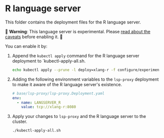 # R language server

This folder contains the deployment files for the R language server.

🚨 **Warning**: This language server is experimental. Please [read about the caveats](https://about.sourcegraph.com/docs/code-intelligence/experimental-language-servers/#caveats-of-experimental-language-servers) before enabling it. 🚨

You can enable it by:

1. Append the `kubectl apply` command for the R language server deployment to `kubectl-apply-all.sh.

   ```bash
   echo kubectl apply --prune -l deploy=xlang-r -f configure/experimental/r --recursive >> kubectl-apply-all.sh
   ```

2. Adding the following environment variables to the `lsp-proxy` deployment to make it aware of the R language server's existence.

   ```yaml
   # base/lsp-proxy/lsp-proxy.Deployment.yaml
   env:
     - name: LANGSERVER_R
       value: tcp://xlang-r:8080
   ```

3. Apply your changes to `lsp-proxy` and the R language server to the cluster.

   ```bash
   ./kubectl-apply-all.sh
   ```
